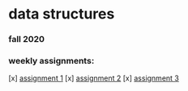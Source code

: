 # data structures
### fall 2020

### weekly assignments:
[x] [assignment 1](https://github.com/ssoheecho/data-structures/tree/master/week_01)
[x] [assignment 2](https://github.com/ssoheecho/data-structures/tree/master/week_02)
[x] [assignment 3](https://github.com/ssoheecho/data-structures/tree/master/week_03)